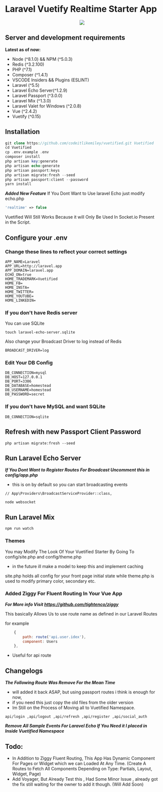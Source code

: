 # Laravel Vuetify Realtime Starter App
<p align="center">
<img src="https://user-images.githubusercontent.com/28816690/30248403-c4681e22-9659-11e7-9ed9-7e3f58ae061d.png"/>
</p>

## Server and development requirements

**Latest as of now:**

- Node (^8.1.0) && NPM (^5.0.3)
- Redis (^3.2.100)
- PHP (^7.1)
- Composer (^1.4.1)
- VSCODE Insiders && Plugins (ESLINT)
- Laravel (^5.5)
- Laravel Echo Server(^1.2.9)
- Laravel Passport (^3.0.0)
- Laravel Mix (^1.3.0)
- Laravel Valet for Windows (^2.0.8)
- Vue (^2.4.2)
- Vuetify (^0.15)

## Installation


```php
git clone https://github.com/codeitlikemiley/vuetified.git Vuetified
cd Vuetified
cp .env.example .env
composer install
php artisan key:generate
php artisan echo:generate
php artisan passport:keys 
php artisan migrate:fresh --seed 
php artisan passport:client --password
yarn install
```

***Added New Feature***
If You Dont Want to Use laravel Echo just modify echo.php

```php
'realtime' => false
```
Vuetified Will Still Works Because it will Only Be Used In Socket.io Present in the Script.

## Configure your .env

### Change these lines to reflect your correct settings

```
APP_NAME=Laravel
APP_URL=http://laravel.app
APP_DOMAIN=laravel.app
ECHO_ON=true
HOME_TRADEMARK=Vuetified
HOME_FB=
HOME_INSTA=
HOME_TWITTER=
HOME_YOUTUBE=
HOME_LINKEDIN=
```

### If you don't have Redis server

You can use SQLite 

```
touch laravel-echo-server.sqlite
```

Also change your Broadcast Driver to log instead of Redis

```
BROADCAST_DRIVER=log
```

### Edit Your DB Config
```
DB_CONNECTION=mysql
DB_HOST=127.0.0.1
DB_PORT=3306
DB_DATABASE=homestead
DB_USERNAME=homestead
DB_PASSWORD=secret
```

### If you don't have MySQL and want SQLite
```
DB_CONNECTION=sqlite
```

## Refresh with new Passport Client Password

```
php artisan migrate:fresh --seed
```

## Run Laravel Echo Server
***If You Dont Want to Register Routes For Broadcast Uncomment this in config/app.php***
- this is on by default so you can start broadcasting events
```
// App\Providers\BroadcastServiceProvider::class,
```

```
node websocket
```

## Run Laravel Mix

```
npm run watch
```

### Themes

You may Modify The Look Of Your Vuetified Starter By Going To
config/site.php and config/theme.php
- in the future ill make a model to keep this and implement caching

site.php holds all config for your front page initial state
while theme.php is used to modify primary color, secondary etc.

### Added Ziggy For Fluent Routing In Your Vue App
***For More info Visit https://github.com/tightenco/ziggy***

This basically Allows Us to use route name as defined in our Laravel Routes

for example
```javascript
    {
        path: route('api.user.idex'),
        component: Users
    },
```
- Useful for api route

## Changelogs

***The Following Route Was Remove For the Mean Time***
- will added it back ASAP, but using passport routes i think is enough for now,
- if you need this just copy the old files from the older version
- Im Still on the Process of Moving all to Vuetified Namespace.
```
api/login ,api/logout ,api/refresh ,api/register ,api/social_auth
```

***Remove All Sample Events For Laravel Echo If You Need it I placed in Inside Vuetified Namespace***

## Todo:
- In Addition to Ziggy Fluent Routing, This App Has Dynamic Component For Pages or Widget  which we can Loaded At Any Time. 
(Create A Routes to Fetch All Components Depending on Type: Partials, Layout, Widget, Page)
- Add Voyager, But Already Test this , Had Some Minor Issue , already got the fix still waiting for the owner to add it though. (Will Add Soon)
